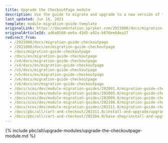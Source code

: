 ```yaml
---
title: Upgrade the CheckoutPage module
description: Use the guide to migrate and upgrade to a new version of the Spryker CheckoutPage module.
last_updated: Jun 16, 2021
template: module-migration-guide-template
originalLink: https://documentation.spryker.com/2021080/docs/migration-guide-checkoutpage
originalArticleId: ad6a8508-ee6a-43d5-a92a-b876ee64ea17
redirect_from:
  - /2021080/docs/migration-guide-checkoutpage
  - /2021080/docs/en/migration-guide-checkoutpage
  - /docs/migration-guide-checkoutpage
  - /docs/en/migration-guide-checkoutpage
  - /v4/docs/migration-guide-checkoutpage
  - /v4/docs/en/migration-guide-checkoutpage
  - /v5/docs/migration-guide-checkoutpage
  - /v5/docs/en/migration-guide-checkoutpage
  - /v6/docs/migration-guide-checkoutpage
  - /v6/docs/en/migration-guide-checkoutpage
  - /docs/scos/dev/module-migration-guides/202001.0/migration-guide-checkoutpage.html
  - /docs/scos/dev/module-migration-guides/202005.0/migration-guide-checkoutpage.html
  - /docs/scos/dev/module-migration-guides/202009.0/migration-guide-checkoutpage.html
  - /docs/scos/dev/module-migration-guides/202108.0/migration-guide-checkoutpage.html  
  - /docs/scos/dev/module-migration-guides/202311.0/migration-guide-checkoutpage.html  
  - /docs/pbc/all/cart-and-checkout/202311.0/install-and-upgrade/upgrade-modules/upgrade-the-cart-module.html
  - /docs/pbc/all/cart-and-checkout/202204.0/base-shop/install-and-upgrade/upgrade-modules/upgrade-the-checkoutpage-module.html
---
```

{% include pbc/all/upgrade-modules/upgrade-the-checkoutpage-module.md %} <!-- To edit, see /_includes/pbc/all/upgrade-modules/upgrade-the-checkoutpage-module.md -->
